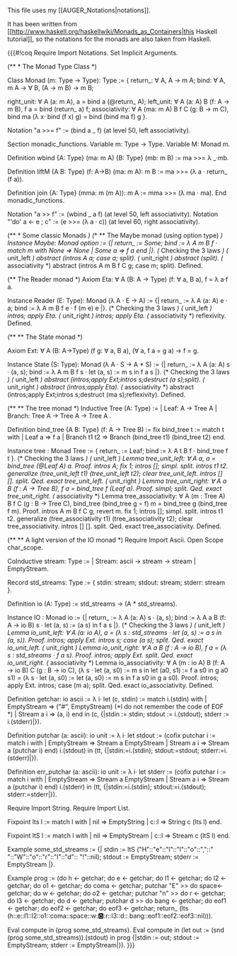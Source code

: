 This file uses my [[AUGER_Notations|notations]].

It has been written from [[http://www.haskell.org/haskellwiki/Monads_as_Containers|this Haskell tutorial]], so the notations for the monads are also taken from Haskell.

{{{#!coq
Require Import Notations.
Set Implicit Arguments.

(** * The Monad Type Class *)

Class Monad (m: Type → Type): Type :=
{ return_: ∀ A, A → m A;
  bind: ∀ A, m A → ∀ B, (A → m B) → m B;

  right_unit: ∀ A (a: m A), a = bind a (@return_ A);
  left_unit: ∀ A (a: A) B (f: A → m B),
             f a = bind (return_ a) f;
  associativity: ∀ A (ma: m A) B f C (g: B → m C),
                 bind ma (λ x· bind (f x) g) = bind (bind ma f) g
}.

Notation "a >>= f" := (bind a _ f) (at level 50, left associativity).

Section monadic_functions.
 Variable m: Type → Type.
 Variable M: Monad m.

 Definition wbind {A: Type} (ma: m A) {B: Type} (mb: m B) :=
 ma >>= λ _·mb.

 Definition liftM {A B: Type} (f: A→B) (ma: m A): m B :=
 ma >>= (λ a · return_ (f a)).

 Definition join {A: Type} (mma: m (m A)): m A :=
 mma >>= (λ ma · ma).
End monadic_functions.

Notation "a >> f" := (wbind _ a f) (at level 50, left associativity).
Notation "'do' a ← e ; c" := (e >>= (λ a · c)) (at level 60, right associativity).

(** * Some classic Monads *)
(** ** The Maybe monad (using option type) *)
Instance Maybe: Monad option :=
{| return_ := Some;
   bind := λ A m B f · match m with None => None | Some a => f a end
|}.
(* Checking the 3 laws *)
 (* unit_left *)
 abstract (intros A a; case a; split).
 (* unit_right *)
 abstract (split).
 (* associativity *)
 abstract (intros A m B f C g; case m; split).
Defined.

(** The Reader monad *)
Axiom Eta: ∀ A (B: A → Type) (f: ∀ a, B a), f = λ a·f a.

Instance Reader (E: Type): Monad (λ A · E → A) :=
{| return_ := λ A (a: A) e · a;
   bind := λ A m B f e · f (m e) e
|}.
(* Checking the 3 laws *)
 (* unit_left *)
 intros; apply Eta.
 (* unit_right *)
 intros; apply Eta.
 (* associativity *)
 reflexivity.
Defined.

(** ** The State monad *)

Axiom Ext: ∀ A (B: A→Type) (f g: ∀ a, B a), (∀ a, f a = g a) → f = g.

Instance State (S: Type): Monad (λ A · S → A * S) :=
{| return_ := λ A (a: A) s · (a, s);
   bind := λ A m B f s · let (a, s) := m s in f a s
|}.
(* Checking the 3 laws *)
 (* unit_left *)
 abstract (intros;apply Ext;intros s;destruct (a s);split).
 (* unit_right *)
 abstract (intros;apply Eta).
 (* associativity *)
 abstract (intros;apply Ext;intros s;destruct (ma s);reflexivity).
Defined.

(** ** The tree monad *)
Inductive Tree (A:  Type) :=
| Leaf: A → Tree A
| Branch: Tree A → Tree A → Tree A
.

Definition bind_tree {A B: Type} (f: A → Tree B) :=
 fix bind_tree t :=
 match t with
 | Leaf a => f a
 | Branch t1 t2 => Branch (bind_tree t1) (bind_tree t2)
 end.

Instance tree : Monad Tree :=
{ return_ := Leaf;
  bind := λ A t B f · bind_tree f t
}.
(* Checking the 3 laws *)
 (* unit_left *)
 Lemma tree_unit_left: ∀ A a, a = bind_tree (@Leaf A) a.
 Proof.
 intros A; fix 1; intros []; simpl.
  split.
 intros t1 t2.
 generalize (tree_unit_left t1) (tree_unit_left t2); clear tree_unit_left.
 intros [] [].
 split.
Qed.
 exact tree_unit_left.
 (* unit_right *)
 Lemma tree_unit_right: ∀ A a B (f : A → Tree B), f a = bind_tree f (Leaf a).
 Proof.
 simpl; split.
Qed.
 exact tree_unit_right.
 (* associativity *)
 Lemma tree_associativity: ∀ A (m : Tree A) B f C (g : B → Tree C),
 bind_tree (bind_tree g ∘ f) m = bind_tree g (bind_tree f m).
 Proof.
 intros A m B f C g; revert m.
 fix 1; intros []; simpl.
  split.
 intros t1 t2.
 generalize (tree_associativity t1) (tree_associativity t2);
 clear tree_associativity.
 intros [] [].
 split.
Qed.
 exact tree_associativity.
Defined.

(** ** A light version of the IO monad *)
Require Import Ascii.
Open Scope char_scope.

CoInductive stream: Type :=
| Stream: ascii → stream → stream
| EmptyStream.

Record std_streams: Type :=
{ stdin: stream;
  stdout: stream;
  stderr: stream
}.

Definition io (A: Type) := std_streams → (A * std_streams).

Instance IO : Monad io :=
{| return_ := λ A (a: A) s · (a, s);
   bind := λ A a B (f: A → io B) s · let (a, s) := (a s) in f a s
|}.
(* Checking the 3 laws *)
 (* unit_left *)
 Lemma io_unit_left:
 ∀ A (a: io A), a = (λ s : std_streams · let (a, s) := a s in (a, s)).
 Proof.
 intros; apply Ext.
 intros s; case (a s); split.
Qed.
 exact io_unit_left.
 (* unit_right *)
 Lemma io_unit_right:
 ∀ A a B (f : A → io B), f a = (λ s : std_streams · f a s).
 Proof.
 intros; apply Ext.
 split.
Qed.
 exact io_unit_right.
 (* associativity *)
 Lemma io_associativity: ∀ A (m : io A) B (f: A → io B) C (g : B → io C),
 (λ s · let (a, s0) := m s in let (a0, s1) := f a s0 in g a0 s1) =
 (λ s · let (a, s0) := let (a, s0) := m s in f a s0 in g a s0).
 Proof.
 intros; apply Ext.
 intros; case (m a); split.
Qed.
 exact io_associativity.
Defined.

Definition getchar: io ascii :=
 λ i·
 let (c, stdin) :=
 match i.(stdin) with
 | EmptyStream => ("#", EmptyStream) (*I do not remember the code of EOF *)
 | Stream a i => (a, i)
 end
 in (c, {|stdin := stdin; stdout := i.(stdout); stderr := i.(stderr)|}).

Definition putchar (a: ascii): io unit :=
 λ i·
 let stdout :=
 (cofix putchar i :=
 match i with
 | EmptyStream => Stream a EmptyStream
 | Stream a i => Stream a (putchar i)
 end) i.(stdout)
 in (tt, {|stdin:=i.(stdin); stdout:=stdout; stderr:=i.(stderr)|}).

Definition err_putchar (a: ascii): io unit :=
 λ i·
 let stderr :=
 (cofix putchar i :=
 match i with
 | EmptyStream => Stream a EmptyStream
 | Stream a i => Stream a (putchar i)
 end) i.(stderr)
 in (tt, {|stdin:=i.(stdin); stdout:=i.(stdout); stderr:=stderr|}).

Require Import String.
Require Import List.

Fixpoint lts l :=
match l with
| nil => EmptyString
| c::l => String c (lts l)
end.

Fixpoint ltS l :=
match l with
| nil => EmptyStream
| c::l => Stream c (ltS l)
end.

Example some_std_streams :=
{| stdin := ltS ("H"::"e"::"l"::"l"::"o"::","::" "::"W"::"o"::"r"::"l"::"d"::
                 "!"::nil);
   stdout := EmptyStream;
   stderr := EmptyStream
|}.

Example prog :=
 (do h    ← getchar;
  do e    ← getchar;
  do l1   ← getchar;
  do l2   ← getchar;
  do o1   ← getchar;
  do coma ← getchar;
  putchar "E" >>
  do space← getchar;
  do w    ← getchar;
  do o2   ← getchar;
  putchar "n" >>
  do r    ← getchar;
  do l3   ← getchar;
  do d    ← getchar;
  putchar d >>
  do bang ← getchar;
  do eof1 ← getchar;
  do eof2 ← getchar;
  do eof3 ← getchar;
  return_ (lts (h::e::l1::l2::o1::coma::space::w::o2::r::l3::d::
                bang::eof1::eof2::eof3::nil))).

Eval compute in (prog some_std_streams).
Eval compute in (let out := (snd (prog some_std_streams)).(stdout) in
                prog {|stdin := out;
                       stdout := EmptyStream;
                       stderr := EmptyStream|}).
}}}
